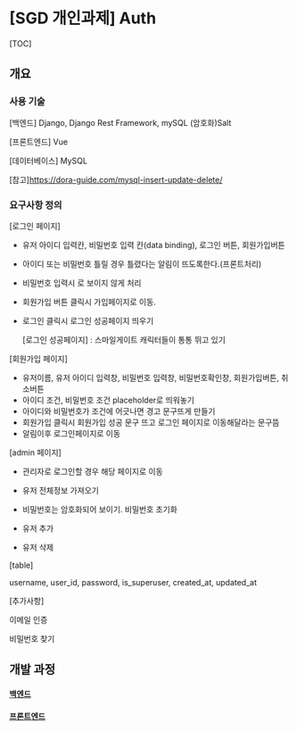 # [SGD 개인과제] Auth

[TOC]

## 개요

### 사용 기술

[백엔드] Django, Django Rest Framework, mySQL  (암호화)Salt

[프론트엔드] Vue

[데이터베이스] MySQL 

[참고]https://dora-guide.com/mysql-insert-update-delete/

#### 

### 요구사항 정의

[로그인 페이지]

* 유저 아이디 입력칸, 비밀번호 입력 칸(data binding), 로그인 버튼, 회원가입버튼

* 아이디 또는 비밀번호 틀릴 경우 틀렸다는 알림이 뜨도록한다.(프론트처리)

* 비밀번호 입력시 로 보이지 않게 처리

* 회원가입 버튼 클릭시 가입페이지로 이동.

* 로그인 클릭시 로그인 성공페이지 띄우기

  [로그인 성공페이지] : 스마일게이트 캐릭터들이 통통 뛰고 있기

[회원가입 페이지]

* 유저이름, 유저 아이디 입력창, 비밀번호 입력창, 비밀번호확인창, 회원가입버튼, 취소버튼
* 아이디 조건, 비밀번호 조건 placeholder로 띄워놓기
* 아이디와 비밀번호가 조건에 어긋나면 경고 문구뜨게 만들기
* 회원가입 클릭시 회원가입 성공 문구 뜨고 로그인 페이지로 이동해달라는 문구뜸
* 알림이후 로그인페이지로 이동

[admin 페이지]

* 관리자로 로그인할 경우 해당 페이지로 이동


* 유저 전체정보 가져오기

* 비밀번호는 암호화되어 보이기. 비밀번호 초기화

* 유저 추가

* 유저 삭제


[table]

username, user_id, password, is_superuser, created_at, updated_at

[추가사항]

이메일 인증

비밀번호 찾기



## 개발 과정

#### [백엔드](./assets/backend.md)

#### [프론트엔드](./assets/frontend.md)









